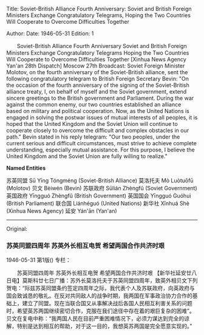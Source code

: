 Title: Soviet-British Alliance Fourth Anniversary: Soviet and British Foreign Ministers Exchange Congratulatory Telegrams, Hoping the Two Countries Will Cooperate to Overcome Difficulties Together

Author: 
Date: 1946-05-31
Edition: 1

　　Soviet-British Alliance Fourth Anniversary
    Soviet and British Foreign Ministers Exchange Congratulatory Telegrams
    Hoping the Two Countries Will Cooperate to Overcome Difficulties Together
    [Xinhua News Agency Yan'an 28th Dispatch] Moscow 27th Broadcast: Soviet Foreign Minister Molotov, on the fourth anniversary of the Soviet-British alliance, sent the following congratulatory telegram to British Foreign Secretary Bevin: "On the occasion of the fourth anniversary of the signing of the Soviet-British alliance treaty, I, on behalf of myself and the Soviet government, extend sincere greetings to the British government and Parliament. During the war against the common enemy, our two countries established an alliance based on military and political cooperation. Now, as the United Nations is engaged in solving the postwar issues of mutual interests of all peoples, it is hoped that the United Kingdom and the Soviet Union will continue to cooperate closely to overcome the difficult and complex obstacles in our path." Bevin stated in his reply telegram: "Our two peoples, under the current serious and difficult circumstances, must strive to achieve complete understanding, especially mutual assistance. For this purpose, I believe the United Kingdom and the Soviet Union are fully willing to realize."


**Named Entities**


苏英同盟    Sū Yīng Tóngméng (Soviet-British Alliance)
莫洛托夫  Mò Luòtuōfū (Molotov)
贝文    Bèiwén (Bevin)
苏联政府  Sūlián Zhèngfǔ (Soviet Government)
英国政府  Yīngguó Zhèngfǔ (British Government)
英国国会  Yīngguó Guóhuì (British Parliament)
联合国    Liánhéguó (United Nations)
新华社    Xīnhuá Shè (Xinhua News Agency)
延安    Yán'ān (Yan'an)



<hr /> 

Original: 


### 苏英同盟四周年  苏英外长相互电贺  希望两国合作共济时艰

1946-05-31
第1版()
专栏：

　　苏英同盟四周年
    苏英外长相互电贺
    希望两国合作共济时艰
    【新华社延安廿八日电】莫斯科廿七日广播：苏外长莫洛托夫于苏英同盟四周年，致英外相贝文下列贺电：“际兹苏英同盟条约签定四周年之际，我代表个人及苏联政府，向英政府与国会致诚恳的敬礼。在反对共同敌人的战争时期，我两国在军事政治协力合作的基础上，建立了同盟。现在当联合国又从事解决战后各国人民相互利害关系的问题时，希望英苏两国继续密切合作，克服在我们途径中存在着的艰巨复杂的困难”。贝文在复电中称：“我两国人民在目前严重困难情况下，必须力谋达到完全的谅解，特别是达到相互的帮助，对于这一目的，我想英苏两国是完全愿意实现的。”
